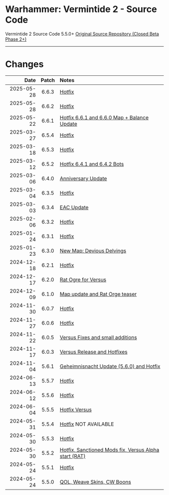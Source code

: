 # Warhammer: Vermintide 2 - Source Code
Vermintide 2 Source Code 5.5.0+
[Original Source Repository (Closed Beta Phase 2+)](https://github.com/Aussiemon/Vermintide-2-Source-Code)

-------------------------------------------------------------


# Changes

Date        |  Patch  | Notes
----------: | :-----: | :--------------
2025-05-28  |  6.6.3  | [Hotfix](https://forums.fatsharkgames.com/t/pc-hotfix-6-6-2-6-6-3-28th-of-may/108338)
2025-05-28  |  6.6.2  | [Hotfix](https://forums.fatsharkgames.com/t/pc-hotfix-6-6-2-28th-of-may/108338)
2025-05-22  |  6.6.1  | [Hotfix 6.6.1 and 6.6.0 Map + Balance Update](https://forums.fatsharkgames.com/t/new-map-the-well-of-dreams-live-now-skulls-in-game-event-patch-6-6-0-hotfix-6-6-1/108063)
2025-03-27  |  6.5.4  | [Hotfix](https://forums.fatsharkgames.com/t/pc-hotfix-6-5-4-27th-of-march/106395)
2025-03-18  |  6.5.3  | [Hotfix](https://forums.fatsharkgames.com/t/pc-hotfix-6-4-1-6-4-2-6-4-3/105787/12)
2025-03-12  |  6.5.2  | [Hotfix 6.4.1 and 6.4.2 Bots](https://forums.fatsharkgames.com/t/pc-hotfix-6-5-1-6-5-2/105787)
2025-03-06  |  6.4.0  | [Anniversary Update](https://forums.fatsharkgames.com/t/vermintide-2s-7th-anniversary-is-live-now/105472)
2025-03-04  |  6.3.5  | [Hotfix](https://forums.fatsharkgames.com/t/pc-hotfix-6-3-4-easy-anti-cheat-update-hotfix-6-3-5/105496)
2025-03-03  |  6.3.4  | [EAC Update](https://forums.fatsharkgames.com/t/pc-hotfix-6-3-4-easy-anti-cheat-update-hotfix-6-3-5/105496)
2025-02-06  |  6.3.2  | [Hotfix](https://forums.fatsharkgames.com/t/pc-hotfix-2-6th-of-february/105088)
2025-01-24  |  6.3.1  | [Hotfix](https://forums.fatsharkgames.com/t/pc-hotfix-1-24th-of-january/104690)
2025-01-23  |  6.3.0  | [New Map: Devious Delvings](https://forums.fatsharkgames.com/t/free-new-map-devious-delvings-is-out-now/104605)
2024-12-18  |  6.2.1  | [Hotfix](https://forums.fatsharkgames.com/t/versus-update-new-playable-monster-rat-ogre-patch-6-2-0-hotfix-6-2-1/103434)
2024-12-17  |  6.2.0  | [Rat Ogre for Versus](https://forums.fatsharkgames.com/t/versus-update-new-playable-monster-rat-ogre-patch-6-2-0/103434)
2024-12-09  |  6.1.0  | [Map update and Rat Orge teaser](https://forums.fatsharkgames.com/t/the-forsaken-temple-is-out-now-patch-6-1-0/102955)
2024-11-30  |  6.0.7  | [Hotfix](https://forums.fatsharkgames.com/t/versus-spotlight-sienna-poison-wind-globadier-hotfix-6-0-7/102040)
2024-11-27  |  6.0.6  | [Hotfix](https://forums.fatsharkgames.com/t/pc-hotfix-6-0-6-26th-of-november/101962)
2024-11-22  |  6.0.5  | [Versus Fixes and small additions](https://forums.fatsharkgames.com/t/versus-spotlight-kruber-ratling-gunner-hotfix-6-0-4-hotfix-6-0-5/101695)
2024-11-17  |  6.0.3  | [Versus Release and Hotfixes](https://forums.fatsharkgames.com/t/versus-is-out-now-free-new-pvp-game-mode-patch-6-0-0-hotfix-6-0-3/101222)
2024-11-04  |  5.6.1  | [Geheimnisnacht Update (5.6.0) and Hotfix](https://forums.fatsharkgames.com/t/patch-5-6-0-geheimnisnacht-double-xp-live-now-hotfix-5-6-1/100685)
2024-06-13  |  5.5.7  | [Hotfix](https://forums.fatsharkgames.com/t/versus-alpha-test-extended-to-june-17th-hotfix-5-5-6-5-5-7/95643)
2024-06-12  |  5.5.6  | [Hotfix](https://forums.fatsharkgames.com/t/versus-alpha-test-extended-to-june-17th-hotfix-5-5-6/95643)
2024-06-04  |  5.5.5  | [Hotfix Versus](https://forums.fatsharkgames.com/t/versus-the-returning-alpha-test-is-now-live-hotfix-5-5-2-5-5-3-5-5-4-5-5-5)
2024-05-31  |  5.5.4  | [Hotfix](https://forums.fatsharkgames.com/t/versus-the-returning-alpha-test-is-now-live-hotfix-5-5-2-5-5-3-5-5-4-5-5-5) NOT AVAILABLE
2024-05-30  |  5.5.3  | [Hotfix](https://forums.fatsharkgames.com/t/versus-the-returning-alpha-test-is-now-live-hotfix-5-5-2-5-5-3/95159)
2024-05-30  |  5.5.2  | [Hotfix, Sanctioned Mods fix, Versus Alpha start (RAT)](https://forums.fatsharkgames.com/t/versus-the-returning-alpha-test-is-now-live-hotfix-5-5-2/95159)
2024-05-24  |  5.5.1  | [Hotfix](https://forums.fatsharkgames.com/t/pc-hotfix-5-5-1-24th-of-may/94956)
2024-05-24  |  5.5.0  | [QOL, Weave Skins, CW Boons](https://forums.fatsharkgames.com/t/patch-5-5-0-live-now-quality-of-life-update-skulls-2024/94839)
